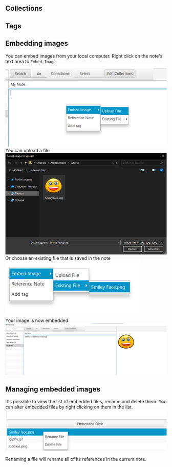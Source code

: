 ## Collections


## Tags


## Embedding images
You can embed images from your local computer. Right click on the note's text area to `Embed Image`
![alt text](image.png)
You can upload a file
![Open Image](UploadImage.png)
Or choose an existing file that is saved in the note
![alt text](image-1.png)

Your image is now embedded
![alt text](image-2.png)

## Managing embedded images
It's possible to view the list of embedded files, rename and delete them.
You can alter embedded files by right clicking on them in the list.
![alt text](image-3.png)

Renaming a file will rename all of its references in the current note.